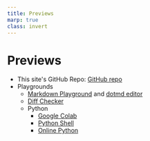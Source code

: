 ```yaml
---
title: Previews
marp: true
class: invert
---
```



# Previews

- This site's GitHub Repo: [GitHub repo](https://github.com/GSmithApps/zero-to-quarto-site)
- Playgrounds
  - [Markdown Playground](https://dillinger.io/) and [dotmd editor](https://dotmd-editor.vercel.app/)
  - [Diff Checker](https://www.diffchecker.com/text-compare/)
  - Python
    - [Google Colab](https://colab.research.google.com)
    - [Python Shell](https://www.python.org/shell/)
    - [Online Python](https://www.online-python.com/)


